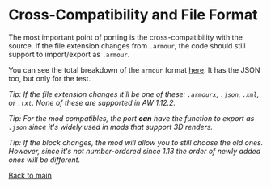 # Cross-Compatibility and File Format

The most important point of porting is the cross-compatibility with the source. If the file extension changes from `.armour`, the code should still support to import/export as `.armour`.

You can see the total breakdown of the `armour` format [here](https://github.com/JeonDohyeon/Armourers-Workshop-1.16/blob/main/armour%20file%20format.md).
It has the JSON too, but only for the test.

*Tip: If the file extension changes it'll be one of these: `.armourx`, `.json`, `.xml`, or `.txt`. None of these are supported in AW 1.12.2.*

*Tip: For the mod compatibles, the port **can** have the function to export as `.json` since it's widely used in mods that support 3D renders.*

*Tip: If the block changes, the mod will allow you to still choose the old ones. However, since it's not number-ordered since 1.13 the order of newly added ones will be different.*

[Back to main](https://jeondohyeon.github.io/armourers-workshop-1.16)
